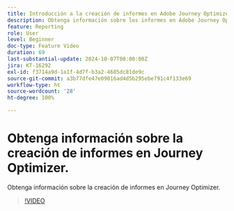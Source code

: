 ```yaml
---
title: Introducción a la creación de informes en Adobe Journey Optimizer (AJO)
description: Obtenga información sobre los informes en Adobe Journey Optimizer (AJO).
feature: Reporting
role: User
level: Beginner
doc-type: Feature Video
duration: 69
last-substantial-update: 2024-10-07T00:00:00Z
jira: KT-16292
exl-id: f3714a9d-1a1f-4d7f-b3a2-4685dc81de9c
source-git-commit: a3b77dfe47e09816ad4d5b295ebe791c4f133e69
workflow-type: ht
source-wordcount: '28'
ht-degree: 100%

---
```


# Obtenga información sobre la creación de informes en Journey Optimizer.

Obtenga información sobre la creación de informes en Journey Optimizer.

>[!VIDEO](https://video.tv.adobe.com/v/3432673/?learn=on)
